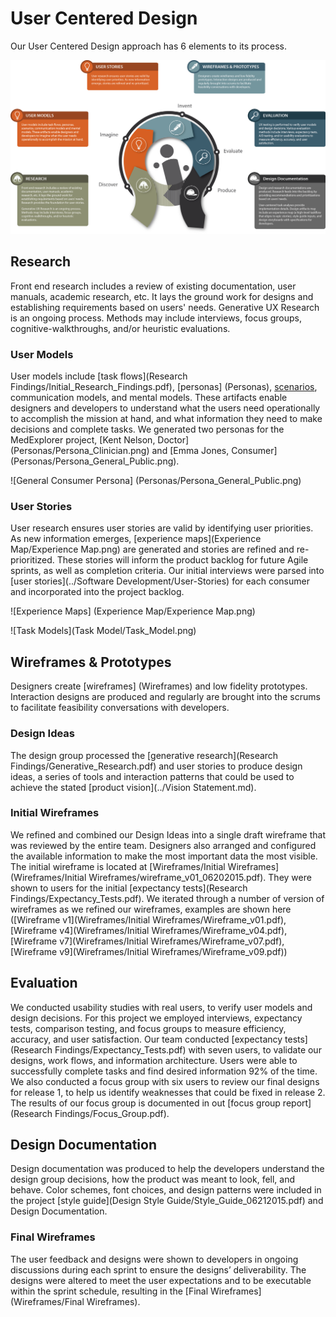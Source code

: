 # User Centered Design

Our User Centered Design approach has 6 elements to its process.

![User Centered Design](../../docs/Diagrams/User_Centered_Design_Process.png)

## Research

Front end research includes a review of existing documentation, user manuals, academic research, etc. It lays the ground work for designs and establishing requirements based on users' needs. Generative UX Research is an ongoing process. Methods may include interviews, focus groups, cognitive-walkthroughs, and/or heuristic evaluations.

### User Models

User models include [task flows](Research Findings/Initial_Research_Findings.pdf), [personas] (Personas), [scenarios](Scenarios), communication models, and mental models. These artifacts enable designers and developers to understand what the users need operationally to accomplish the mission at hand, and what information they need to make decisions and complete tasks. We generated two personas for the MedExplorer project, [Kent Nelson, Doctor] (Personas/Persona_Clinician.png) and [Emma Jones, Consumer] (Personas/Persona_General_Public.png).

![General Consumer Persona] (Personas/Persona_General_Public.png)

### User Stories

User research ensures user stories are valid by identifying user priorities. As new information emerges, [experience maps](Experience Map/Experience Map.png) are generated and stories are refined and re-prioritized. These stories will inform the product backlog for future Agile sprints, as well as completion criteria. Our initial interviews were parsed into [user stories](../Software Development/User-Stories) for each consumer and incorporated into the project backlog.

![Experience Maps] (Experience Map/Experience Map.png)

![Task Models](Task Model/Task_Model.png)

## Wireframes & Prototypes

Designers create [wireframes] (Wireframes) and low fidelity prototypes. Interaction designs are produced and regularly are brought into the scrums to facilitate feasibility conversations with developers.

### Design Ideas

The design group processed the [generative research](Research Findings/Generative_Research.pdf) and user stories to produce design ideas, a series of tools and interaction patterns that could be used to achieve the stated [product vision](../Vision Statement.md).

### Initial Wireframes

We refined and combined our Design Ideas into a single draft wireframe that was reviewed by the entire team. Designers also arranged and configured the available information to make the most important data the most visible.  The initial wireframe is located at [Wireframes/Initial Wireframes] (Wireframes/Initial Wireframes/wireframe_v01_06202015.pdf). They were shown to users for the initial [expectancy tests](Research Findings/Expectancy_Tests.pdf).  We iterated through a number of version of wireframes as we refined our wireframes, examples are shown here ([Wireframe v1](Wireframes/Initial Wireframes/Wireframe_v01.pdf), [Wireframe v4](Wireframes/Initial Wireframes/Wireframe_v04.pdf), [Wireframe v7](Wireframes/Initial Wireframes/Wireframe_v07.pdf), [Wireframe v9](Wireframes/Initial Wireframes/Wireframe_v09.pdf))

## Evaluation

We conducted usability studies with real users, to verify user models and design decisions. For this project we employed interviews, expectancy tests, comparison testing, and focus groups to measure efficiency, accuracy, and user satisfaction. Our team conducted [expectancy tests](Research Findings/Expectancy_Tests.pdf) with seven users, to validate our designs, work flows, and information architecture.  Users were able to successfully complete tasks and find desired information 92% of the time.  We also conducted a focus group with six users to review our final designs for release 1, to help us identify weaknesses that could be fixed in release 2. The results of our focus group is documented in out [focus group report](Research Findings/Focus_Group.pdf).

## Design Documentation

Design documentation was produced to help the developers understand the design group decisions, how the product was meant to look, fell, and behave.  Color schemes, font choices, and design patterns were included in the project [style guide](Design Style Guide/Style_Guide_06212015.pdf) and Design Documentation.

### Final Wireframes

The user feedback and designs were shown to developers in ongoing discussions during each sprint to ensure the designs’ deliverability.  The designs were altered to meet the user expectations and to be executable within the sprint schedule, resulting in the [Final Wireframes](Wireframes/Final Wireframes).


